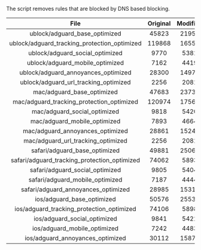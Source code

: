 The script removes rules that are blocked by DNS based blocking.


| File | Original | Modified |
|:----:|:-----:|:-----:|
| ublock/adguard_base_optimized | 45823 | 21955 |
| ublock/adguard_tracking_protection_optimized | 119868 | 16551 |
| ublock/adguard_social_optimized | 9770 | 5381 |
| ublock/adguard_mobile_optimized | 7162 | 4419 |
| ublock/adguard_annoyances_optimized | 28300 | 14978 |
| ublock/adguard_url_tracking_optimized | 2256 | 2081 |
| mac/adguard_base_optimized | 47683 | 23734 |
| mac/adguard_tracking_protection_optimized | 120974 | 17560 |
| mac/adguard_social_optimized | 9818 | 5420 |
| mac/adguard_mobile_optimized | 7893 | 4664 |
| mac/adguard_annoyances_optimized | 28861 | 15246 |
| mac/adguard_url_tracking_optimized | 2256 | 2081 |
| safari/adguard_base_optimized | 49881 | 25066 |
| safari/adguard_tracking_protection_optimized | 74062 | 5893 |
| safari/adguard_social_optimized | 9805 | 5404 |
| safari/adguard_mobile_optimized | 7187 | 4444 |
| safari/adguard_annoyances_optimized | 28985 | 15319 |
| ios/adguard_base_optimized | 50576 | 25530 |
| ios/adguard_tracking_protection_optimized | 74106 | 5898 |
| ios/adguard_social_optimized | 9841 | 5421 |
| ios/adguard_mobile_optimized | 7242 | 4483 |
| ios/adguard_annoyances_optimized | 30112 | 15878 |